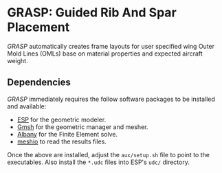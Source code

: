 # GRASP: Guided Rib And Spar Placement

_GRASP_ automatically creates frame layouts for user specified
wing Outer Mold Lines (OMLs) base on material properties
and expected aircraft weight.

## Dependencies
_GRASP_ immediately requires the follow software packages to be installed
and available:
 - [ESP](https://acdl.mit.edu/ESP/) for the geometric modeler.
 - [Gmsh](http://gmsh.info) for the geometric manager and mesher.
 - [Albany](https://github.com/SNLComputation/Albany) for the Finite Element solve.
 - [meshio](https://github.com/nschloe/meshio) to read the results files.
 
Once the above are installed, adjust the `aux/setup.sh` file to point
to the executables. Also install the `*.udc` files into ESP's
`udc/` directory.

